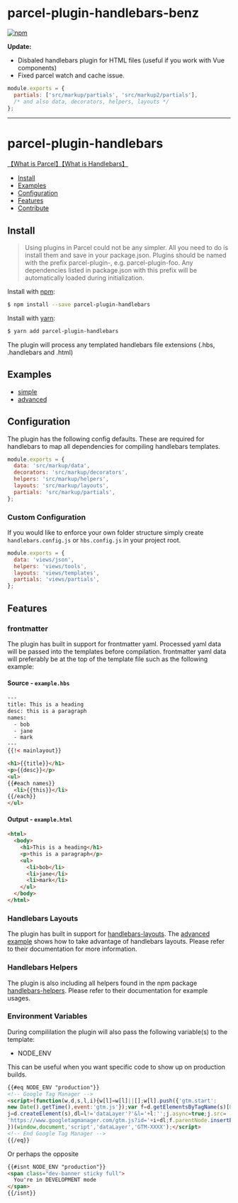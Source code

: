 # parcel-plugin-handlebars-benz

[![npm](https://img.shields.io/npm/v/parcel-plugin-handlebars-benz.svg)](https://www.npmjs.com/package/parcel-plugin-handlebars-benz)

**Update:** 

 - Disbaled handlebars plugin for HTML files (useful if you work with Vue components)
 - Fixed parcel watch and cache issue.

```js
module.exports = {
  partials: ['src/markup/partials', 'src/markup2/partials'],
  /* and also data, decorators, helpers, layouts */
};
```

***

# parcel-plugin-handlebars

[【What is Parcel】](https://parceljs.org/)[【What is Handlebars】](http://handlebarsjs.com/)

- [Install](#install)
- [Examples](#examples)
- [Configuration](#configuration)
- [Features](#features)
- [Contribute](#contribute)

## Install

> Using plugins in Parcel could not be any simpler. All you need to do is install them and save in your package.json. Plugins should be named with the prefix parcel-plugin-, e.g. parcel-plugin-foo. Any dependencies listed in package.json with this prefix will be automatically loaded during initialization.

Install with [npm](https://www.npmjs.com/):

```bash
$ npm install --save parcel-plugin-handlebars
```

Install with [yarn](https://yarnpkg.com):

```bash
$ yarn add parcel-plugin-handlebars
```

The plugin will process any templated handlebars file extensions (.hbs, .handlebars and .html)

## Examples

* [simple](https://github.com/TheBlackBolt/parcel-plugin-handlebars/tree/master/examples/simple)
* [advanced](https://github.com/TheBlackBolt/parcel-plugin-handlebars/tree/master/examples/advanced)

## Configuration

The plugin has the following config defaults. These are required for handlebars to map all dependencies for compiling handlebars templates.

```js
module.exports = {
  data: 'src/markup/data',
  decorators: 'src/markup/decorators',
  helpers: 'src/markup/helpers',
  layouts: 'src/markup/layouts',
  partials: 'src/markup/partials',
};
```

### Custom Configuration

If you would like to enforce your own folder structure simply create  `handlebars.config.js` or `hbs.config.js` in your project root.

```js
module.exports = {
  data: 'views/json',
  helpers: 'views/tools',
  layouts: 'views/templates',
  partials: 'views/partials',
};
```

## Features

### frontmatter
The plugin has built in support for frontmatter yaml. Processed yaml data will be passed into the templates before compilation. frontmatter yaml data will preferably be at the top of the template file such as the following example:

#### Source - `example.hbs`
```html
---
title: This is a heading
desc: this is a paragraph
names:
  - bob
  - jane
  - mark
---
{{!< mainlayout}}

<h1>{{title}}</h1>
<p>{{desc}}</p>
<ul>
{{#each names}}
  <li>{{this}}</li>
{{/each}}
</ul>
```

#### Output - `example.html`
```html
<html>
  <body>
    <h1>This is a heading</h1>
    <p>this is a paragraph</p>
    <ul>
      <li>bob</li>
      <li>jane</li>
      <li>mark</li>
    </ul>
  </body>
</html>
```

### Handlebars Layouts
The plugin has built in support for [handlebars-layouts](https://www.npmjs.com/package/handlebars-layouts). The [advanced example](https://github.com/TheBlackBolt/parcel-plugin-handlebars/tree/master/examples/advanced) shows how to take advantage of handlebars layouts.
Please refer to their documentation for more information.

### Handlebars Helpers
The plugin is also including all helpers found in the npm package [handlebars-helpers](https://www.npmjs.com/package/handlebars-helpers).
Please refer to their documentation for example usages.

### Environment Variables

During compililation the plugin will also pass the following variable(s) to the template:

- NODE_ENV

This can be useful when you want specific code to show up on production builds.

```html
{{#eq NODE_ENV "production"}}
<!-- Google Tag Manager -->
<script>(function(w,d,s,l,i){w[l]=w[l]||[];w[l].push({'gtm.start':
new Date().getTime(),event:'gtm.js'});var f=d.getElementsByTagName(s)[0],
j=d.createElement(s),dl=l!='dataLayer'?'&l='+l:'';j.async=true;j.src=
'https://www.googletagmanager.com/gtm.js?id='+i+dl;f.parentNode.insertBefore(j,f);
})(window,document,'script','dataLayer','GTM-XXXX');</script>
<!-- End Google Tag Manager -->
{{/eq}}
```

Or perhaps the opposite

```html
{{#isnt NODE_ENV "production"}}
<span class="dev-banner sticky full">
  You're in DEVELOPMENT mode
</span>
{{/isnt}}
```
